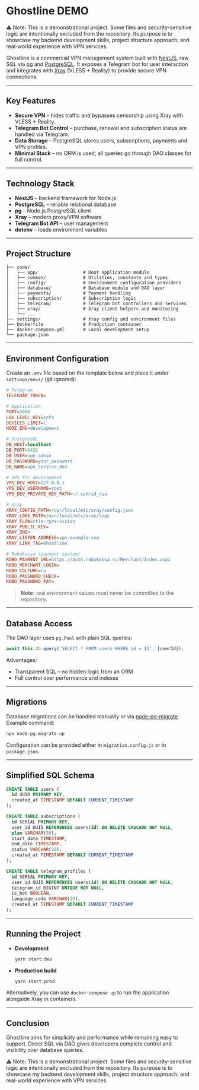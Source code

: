 # Ghostline DEMO

⚠️ Note: This is a demonstrational project. Some files and security-sensitive logic are intentionally excluded from the repository. Its purpose is to showcase my backend development skills, project structure approach, and real-world experience with VPN services.

Ghostline is a commercial VPN management system built with [NestJS](https://nestjs.com), raw SQL via [pg](https://node-postgres.com/) and [PostgreSQL](https://www.postgresql.org). It exposes a Telegram bot for user interaction and integrates with [Xray](https://github.com/XTLS/Xray-core) (VLESS + Reality) to provide secure VPN connections.

---

## Key Features

- **Secure VPN** – hides traffic and bypasses censorship using Xray with VLESS + Reality.
- **Telegram Bot Control** – purchase, renewal and subscription status are handled via Telegram.
- **Data Storage** – PostgreSQL stores users, subscriptions, payments and VPN profiles.
- **Minimal Stack** – no ORM is used; all queries go through DAO classes for full control.

---

## Technology Stack

- **NestJS** – backend framework for Node.js
- **PostgreSQL** – reliable relational database
- **pg** – Node.js PostgreSQL client
- **Xray** – modern proxy/VPN software
- **Telegram Bot API** – user management
- **dotenv** – loads environment variables

---

## Project Structure

```plaintext
├── code/
│   ├── app/                 # Root application module
│   ├── common/              # Utilities, constants and types
│   ├── config/              # Environment configuration providers
│   ├── database/            # Database module and DAO layer
│   ├── payments/            # Payment handling
│   ├── subscription/        # Subscription logic
│   ├── telegram/            # Telegram bot controllers and services
│   ├── xray/                # Xray client helpers and monitoring
│   └── ...
├── settings/                # Xray config and environment files
├── Dockerfile               # Production container
├── docker-compose.yml       # Local development setup
└── package.json
```

---

## Environment Configuration

Create an `.env` file based on the template below and place it under `settings/envs/` (git ignored):

```ini
# Telegram
TELEGRAM_TOKEN=

# Application
PORT=3000
LOG_LEVEL_KEY=info
DEVICES_LIMIT=1
NODE_ENV=development

# PostgreSQL
DB_HOST=localhost
DB_PORT=5432
DB_USER=vpn_admin
DB_PASSWORD=your_password
DB_NAME=vpn_service_dev

# VPS for development
VPS_DEV_HOST=127.0.0.1
VPS_DEV_USERNAME=root
VPS_DEV_PRIVATE_KEY_PATH=~/.ssh/id_rsa

# Xray
XRAY_CONFIG_PATH=/usr/local/etc/xray/config.json
XRAY_LOGS_PATH=/usr/local/etc/xray/logs
XRAY_FLOW=xtls-rprx-vision
XRAY_PUBLIC_KEY=
XRAY_SNI=
XRAY_LISTEN_ADDRESS=vpn.example.com
XRAY_LINK_TAG=Ghostline

# Robokassa (payment system)
ROBO_PAYMENT_URL=https://auth.robokassa.ru/Merchant/Index.aspx
ROBO_MERCHANT_LOGIN=
ROBO_CULTURE=ru
ROBO_PASSWORD_CHECK=
ROBO_PASSWORD_PAY=
```

> **Note:** real environment values must never be committed to the repository.

---

## Database Access

The DAO layer uses `pg.Pool` with plain SQL queries:

```ts
await this.db.query('SELECT * FROM users WHERE id = $1', [userId]);
```

Advantages:

- Transparent SQL – no hidden logic from an ORM
- Full control over performance and indexes

---

## Migrations

Database migrations can be handled manually or via [node-pg-migrate](https://github.com/salsita/node-pg-migrate).
Example command:

```bash
npx node-pg-migrate up
```

Configuration can be provided either in `migration.config.js` or in `package.json`.

---

## Simplified SQL Schema

```sql
CREATE TABLE users (
  id UUID PRIMARY KEY,
  created_at TIMESTAMP DEFAULT CURRENT_TIMESTAMP
);

CREATE TABLE subscriptions (
  id SERIAL PRIMARY KEY,
  user_id UUID REFERENCES users(id) ON DELETE CASCADE NOT NULL,
  plan VARCHAR(50),
  start_date TIMESTAMP,
  end_date TIMESTAMP,
  status VARCHAR(20),
  created_at TIMESTAMP DEFAULT CURRENT_TIMESTAMP
);

CREATE TABLE telegram_profiles (
  id SERIAL PRIMARY KEY,
  user_id UUID REFERENCES users(id) ON DELETE CASCADE NOT NULL,
  telegram_id BIGINT UNIQUE NOT NULL,
  is_bot BOOLEAN,
  language_code VARCHAR(10),
  created_at TIMESTAMP DEFAULT CURRENT_TIMESTAMP
);
```

---

## Running the Project

- **Development**
  ```bash
  yarn start:dev
  ```
- **Production build**
  ```bash
  yarn start:prod
  ```

Alternatively, you can use `docker-compose up` to run the application alongside Xray in containers.

---

## Conclusion

Ghostline aims for simplicity and performance while remaining easy to support. Direct SQL via DAO gives developers complete control and visibility over database queries.

⚠️ Note: This is a demonstrational project. Some files and security-sensitive logic are intentionally excluded from the repository. Its purpose is to showcase my backend development skills, project structure approach, and real-world experience with VPN services.